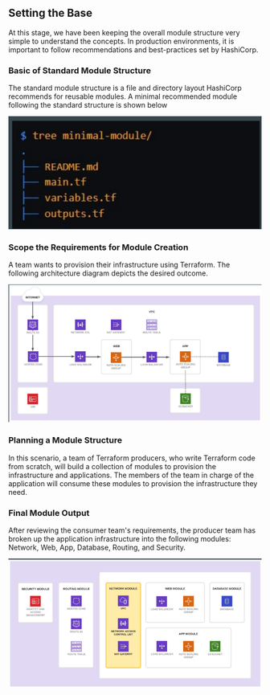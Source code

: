## Setting the Base
At this stage, we have been keeping the overall module structure very simple to understand the concepts.
In production environments, it is important to follow recommendations and best-practices set by HashiCorp.

### Basic of Standard Module Structure
The standard module structure is a file and directory layout HashiCorp recommends for reusable modules.
A minimal recommended module following the standard structure is shown below

![Basic Structure](treeStructure.PNG)

### Scope the Requirements for Module Creation
A team wants to provision their infrastructure using Terraform. The following architecture diagram depicts the desired outcome.

![AWS Arch](aws-arch.PNG)

### Planning a Module Structure
In this scenario, a team of Terraform producers, who write Terraform code from scratch, will build a collection of modules to provision the infrastructure and 
applications. The members of the team in charge of the application will consume these modules to provision the infrastructure they need.


### Final Module Output
After reviewing the consumer team's requirements, the producer team has broken up the application infrastructure into the following modules: 
Network, Web, App, Database, Routing, and Security.

![Module Structure](module.arch.PNG)
